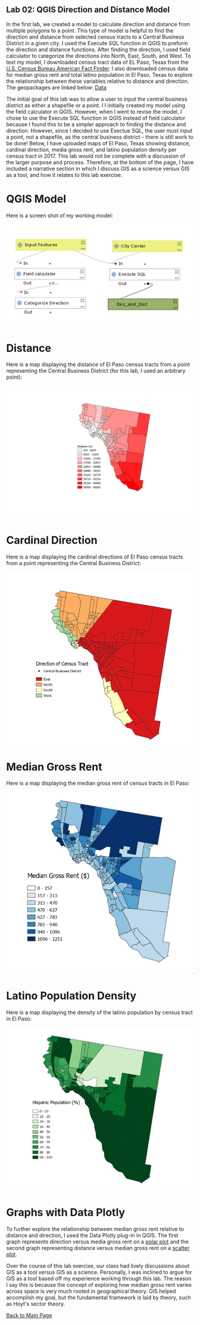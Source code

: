 ##  Lab 02: QGIS Direction and Distance Model

In the first lab, we created a model to calculate direction and distance from multiple polygons to a point. This type of model is helpful to find the direction and distance from selected census tracts to a Central Business District in a given city. I used the Execute SQL function in QGIS to preform the direction and distance functions. After finding the direction, I used field calculator to categorize the directions into North, East, South, and West. To text my model, I downloaded census tract data of EL Paso, Texas from the [U.S. Census Bureau American Fact Finder](https://factfinder.census.gov/faces/nav/jsf/pages/index.xhtml). I also downloaded census data for median gross rent and total latino population in El Paso, Texas to explore the relationship between these variables relative to distance and direction. The geopackages are linked below:
[Data](Data_Lab02.md)

The initial goal of this lab was to allow a user to input the central business district as either a shapefile or a point. I I initially created my model using the field calculator in QGIS. However, when I went to revise the model, I chose to use the Execute SQL function in QGIS instead of field calculator because I found this to be a simpler approach to finding the distance and direction. However, since I decided to use Exectue SQL, the user must input a point, not a shapefile, as the central business district - there is still work to be done! Below, I have uploaded maps of El Paso, Texas showing distance, cardinal direction, media gross rent, and latino population density per census tract in 2017. This lab would not be complete with a discussion of the larger purpose and process. Therefore, at the bottom of the page, I have included a narrative section in which I discuss GIS as a science versus GIS as a tool, and how it relates to this lab exercise. 

# QGIS Model
Here is a screen shot of my working model:

![](Model_Lab02.PNG)

# Distance
Here is a map displaying the distance of El Paso census tracts from a point representing the Central Business District (for this lab, I used an arbitrary point):

![](Final_El_Paso.png)

# Cardinal Direction

Here is a map displaying the cardinal directions of El Paso census tracts from a point representing the Central Business District:

![](Cat_Dirc.PNG)

# Median Gross Rent
Here is a map displaying the median gross rent of census tracts in El Paso:

![](El_Paso_Median_Gross_Rent.PNG)

# Latino Population Density
Here is a map displaying the density of the latino population by census tract in El Paso:

![](El_Paso_Hispanic.PNG)


# Graphs with Data Plotly

To further explore the relationship between median gross rent relative to distance and direction, I used the Data Plotly plug-in in QGIS. The first graph represents direction versus media gross rent on a [polar plot](mgr_dirc.html) and the second graph representing distance versus median gross rent on a [scatter plot](dist_mgr.html). 


Over the course of this lab exercise, our class had lively discussions about GIS as a tool versus GIS as a science. Personally, I was inclined to argue for GIS as a tool based off my experience working through this lab. The reason I say this is because the concept of exploring how median gross rent varies across space is very much rooted in geographical theory. GIS helped accomplish my goal, but the fundamental framework is laid by theory, such as Hoyt's sector theory. 



[Back to Main Page](index.md)
